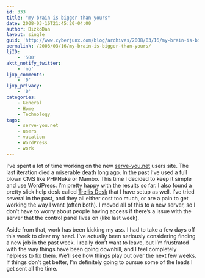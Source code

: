 ```yaml
---
id: 333
title: "my brain is bigger than yours"
date: 2008-03-16T21:45:20-04:00
author: DizkoDan
layout: single
guid: 'http://www.cyberjunx.com/blog/archives/2008/03/16/my-brain-is-bigger-than-yours/'
permalink: /2008/03/16/my-brain-is-bigger-than-yours/
ljID:
    - '500'
aktt_notify_twitter:
    - 'no'
ljxp_comments:
    - '0'
ljxp_privacy:
    - '0'
categories:
    - General
    - Home
    - Technology
tags:
    - serve-you.net
    - users
    - vacation
    - WordPress
    - work
---
```


I’ve spent a lot of time working on the new [serve-you.net](http://www.serve-you.net) users site. The last iteration died a miserable death long ago. In the past I’ve used a full blown CMS like PHPNuke or Mambo. This time I decided to keep it simple and use WordPress. I’m pretty happy with the results so far. I also found a pretty slick help desk called [Trellis Desk](http://www.accord5.com/trellis) that I have setup as well. I’ve tried several in the past, and they all either cost too much, or are a pain to get working the way I want (often both). I moved all of this to a new server, so I don’t have to worry about people having access if there’s a issue with the server that the control panel lives on (like last week).

Aside from that, work has been kicking my ass. I had to take a few days off this week to clear my head. I’ve actually been seriously considering finding a new job in the past week. I really don’t want to leave, but I’m frustrated with the way things have been going downhill, and I feel completely helpless to fix them. We’ll see how things play out over the next few weeks. If things don’t get better, I’m definitely going to pursue some of the leads I get sent all the time.